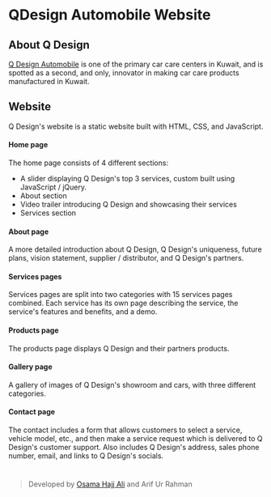 # QDesign Automobile Website

## About Q Design
[Q Design Automobile](https://qdesignautomobile.com/) is one of the primary car care centers in Kuwait, and is spotted as a second, and only, innovator in making car care products manufactured in Kuwait.
## Website
Q Design's website is a static website built with HTML, CSS, and JavaScript. 
#### Home page
The home page consists of 4 different sections:
- A  slider displaying Q Design's top 3 services, custom built using  JavaScript / jQuery.
- About section
- Video trailer introducing Q Design and showcasing their services
- Services section
#### About page
A more detailed introduction about Q Design, Q Design's uniqueness, future plans, vision statement, supplier / distributor, and Q Design's partners.
#### Services pages
Services pages are split into two categories with 15 services pages combined. Each service has its own page describing the service, the service's features and benefits, and a demo.
#### Products page
The products page displays Q Design and their partners products.
#### Gallery page
A gallery of images of Q Design's showroom and cars, with three different categories. 
#### Contact page
The contact includes a form that allows customers to select a service, vehicle model, etc., and then make a service request which is delivered to Q Design's customer support. Also includes Q Design's address, sales phone number, email, and links to Q Design's socials.


#
> Developed by [Osama Hajj Ali](https://github.com/Osama-NA) and Arif Ur Rahman
